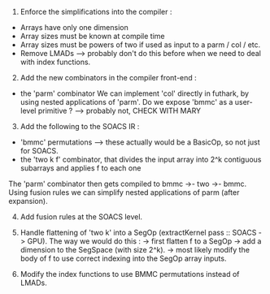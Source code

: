 1. Enforce the simplifications into the compiler :
- Arrays have only one dimension
- Array sizes must be known at compile time
- Array sizes must be powers of two if used as input to a parm / col / etc.
- Remove LMADs --> probably don't do this before when we need to deal with index functions.

2. Add the new combinators in the compiler front-end :
- the 'parm' combinator
We can implement 'col' directly in futhark, by using nested applications of 'parm'.
Do we expose 'bmmc' as a user-level primitive ? --> probably not, CHECK WITH MARY

3. Add the following to the SOACS IR :
- 'bmmc' permutations --> these actually would be a BasicOp, so not just for SOACS.
- the 'two k f' combinator, that divides the input array into 2^k contiguous subarrays and applies f to each one

The 'parm' combinator then gets compiled to bmmc ->- two ->- bmmc. Using fusion rules we can simplify nested applications of parm (after expansion).

4. Add fusion rules at the SOACS level.

5. Handle flattening of 'two k' into a SegOp (extractKernel pass :: SOACS -> GPU). The way we would do this : 
-> first flatten f to a SegOp
-> add a dimension to the SegSpace (with size 2^k).
-> most likely modify the body of f to use correct indexing into the SegOp array inputs.

6. Modify the index functions to use BMMC permutations instead of LMADs. 
